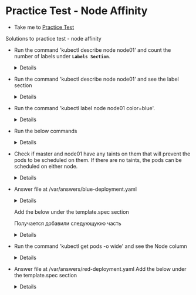 # Practice Test - Node Affinity
  - Take me to [Practice Test](https://kodekloud.com/courses/539883/lectures/10277999)
  
Solutions to practice test - node affinity

- Run the command 'kubectl describe node node01' and count the number of labels under **`Labels Section`**.
  
  <details>

  ```
  $ kubectl describe node node01
  ```
  
  ```
  root@controlplane:~# kubectl describe nodes node01
  Name:               node01
  Roles:              <none>
  Labels:             beta.kubernetes.io/arch=amd64
                      beta.kubernetes.io/os=linux
                      kubernetes.io/arch=amd64
                      kubernetes.io/hostname=node01
                      kubernetes.io/os=linux
  ```
  </details>

- Run the command 'kubectl describe node node01' and see the label section
  
  <details>

  ```
  $ kubectl describe node node01
  ```
  </details>

- Run the command 'kubectl label node node01 color=blue'.

  <details>

  ```
  $ kubectl label node node01 color=blue
  ```
  </details>

- Run the below commands

  <details>
 
  OLD DESICION 
    
  ```
  $ kubectl create deployment blue --image=nginx
  $ kubectl scale deployment blue --replicas=3
  ```
  
  NEW DESICION
  
  ```
  root@controlplane:~# kubectl create deployment blue --image=nginx --dry-run -o yaml > deployment-blue.yaml
  W0606 19:15:43.784818   26912 helpers.go:553] --dry-run is deprecated and can be replaced with --dry-run=client.
  ```
  
  ```
  
  ```
    
  </details>
  
  
- Check if master and node01 have any taints on them that will prevent the pods to be scheduled on them. If there are no taints, the pods can be scheduled on either node.
  
  <details>

  ```
  $ kubectl describe nodes|grep -i taints
  $ kubectl get pods -o wide
  ```
  </details>

- Answer file at /var/answers/blue-deployment.yaml
  
  <details>
  
  Предлагаемое решение - не пробовал с ним
    
  ```
  $ kubectl edit deployment blue
  ```
  
  А лучше сделать так - точно верное решение 
    
  ```
  root@controlplane:~# kubectl create deployment blue --image=nginx --dry-run -o yaml > deployment-blue.yaml
  W0606 19:15:43.784818   26912 helpers.go:553] --dry-run is deprecated and can be replaced with --dry-run=client.
  ```
    
  ```
  root@controlplane:~# cat deployment-blue.yaml 
  apiVersion: apps/v1
  kind: Deployment
  metadata:
    creationTimestamp: null
    labels:
      app: blue
    name: blue
  spec:
    replicas: 3
    selector:
      matchLabels:
        app: blue
    strategy: {}
    template:
      metadata:
        creationTimestamp: null
        labels:
          app: blue
      spec:
        containers:
        - image: nginx
          name: nginx
          resources: {}     
        affinity:
          nodeAffinity:
            requiredDuringSchedulingIgnoredDuringExecution:
              nodeSelectorTerms:
              - matchExpressions:
                - key: color
                  operator: In
                  values:
                  - blue
  status: {}
  ```
    
  </details>

  
  Add the below under the template.spec section
  
  Получается добавили следующуюю часть 
  
  <details>

  ```
  affinity:
      nodeAffinity:
          requiredDuringSchedulingIgnoredDuringExecution:
            nodeSelectorTerms:
            - matchExpressions:
              - key: color
                operator: In
                values:
                - blue
   ```
   </details>

 - Run the command 'kubectl get pods -o wide' and see the Node column
   
   <details>

   ```
   $ kubectl get pods -o wide
   
   root@controlplane:~# kubectl get pods -o wide
   NAME                    READY   STATUS    RESTARTS   AGE     IP           NODE           NOMINATED NODE   READINESS GATES
   blue-566c768bd6-4c7f4   1/1     Running   0          27m     10.244.1.6   node01         <none>           <none>
   blue-566c768bd6-zp979   1/1     Running   0          28m     10.244.1.5   node01         <none>           <none>
   ```
   </details>
 
 - Answer file at /var/answers/red-deployment.yaml
   Add the below under the template.spec section
   
   <details>

   По сути нам надо добавить строки - для верного решения укажи node - master, c controlplane - ошибка, хотя k get pods -o wide - покажет, что поды на ноде control
     
   ```
   affinity:
        nodeAffinity:
          requiredDuringSchedulingIgnoredDuringExecution:
            nodeSelectorTerms:
            - matchExpressions:
              - key: node-role.kubernetes.io/master
                operator: Exists
   ```
   
   Полный ход решения следующий:
     
   ```
   root@controlplane:~# kubectl create deployment blue --image=nginx --dry-run -o yaml > deployment-red.yaml
   W0606 20:19:25.578516   20389 helpers.go:553] --dry-run is deprecated and can be replaced with --dry-run=client.    
   ```
     
     
   ```
   root@controlplane:~# cat deployment-red.yaml 
   apiVersion: apps/v1
   kind: Deployment
   metadata:
     creationTimestamp: null
     labels:
     app: red
     name: red
   spec:
     replicas: 2
     selector:
       matchLabels:
         app: red
     strategy: {}
     template:
       metadata:
         creationTimestamp: null
         labels:
           app: red
       spec:
         containers:
         - image: nginx
           name: nginx
           resources: {}
         affinity:
          nodeAffinity:
            requiredDuringSchedulingIgnoredDuringExecution:
              nodeSelectorTerms:
              - matchExpressions:
                - key: node-role.kubernetes.io/master
                  operator: Exists
   status: {}
   ```
     
   ```
   $ kubectl create -f red-deployment.yaml
   ```
     
   либо команда
     
   ```
   root@controlplane:~# kubectl apply -f deployment-red.yaml 
   deployment.apps/red created
   ```
   ```
   $ kubectl get pods -o wide
     
   root@controlplane:~# kubectl get pods -o wide
   NAME                    READY   STATUS    RESTARTS   AGE     IP           NODE           NOMINATED NODE   READINESS GATES
   red-5cbd45ccb6-chvs9    1/1     Running   0          3m56s   10.244.0.4   controlplane   <none>           <none>
   red-5cbd45ccb6-dmjsw    1/1     Running   0          3m56s   10.244.0.5   controlplane   <none>           <none>
   ```
   </details>
   
  
  
